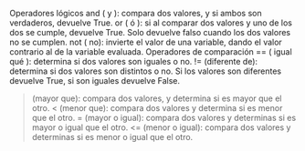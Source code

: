 Operadores lógicos
and ( y ): compara dos valores, y si ambos son verdaderos, devuelve True.
or ( ó ): si al comparar dos valores y uno de los dos se cumple, devuelve True. Solo devuelve falso cuando los dos valores no se cumplen.
not ( no): invierte el valor de una variable, dando el valor contrario al de la variable evaluada.
Operadores de comparación
== ( igual qué ): determina si dos valores son iguales o no.
!= (diferente de): determina si dos valores son distintos o no. Si los valores son diferentes devuelve True, si son iguales devuelve False.
> (mayor que): compara dos valores, y determina si es mayor que el otro.
< (menor que): compara dos valores y determina si es menor que el otro.
>= (mayor o igual): compara dos valores y determinas si es mayor o igual que el otro.
<= (menor o igual): compara dos valores y determinas si es menor o igual que el otro.